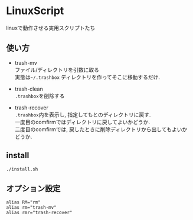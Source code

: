 # LinuxScript
linuxで動作させる実用スクリプトたち

## 使い方　　

- trash-mv  
ファイル/ディレクトリを引数に取る  
実態は`~/.trashbox` ディレクトリを作ってそこに移動するだけ.  

- trash-clean  
`.trashbox`を削除する

- trash-recover  
`.trashbox`内を表示し, 指定してもとのディレクトリに戻す.  
一度目のcomfirmではディレクトリに戻してよいかどうか.  
二度目のcomfirmでは, 戻したときに削除ディレクトリから出してもよいかどうか.

## install
```
./install.sh
```

## オプション設定

```
alias RM="rm"
alias rm="trash-mv"
alias rmr="trash-recover"
```
